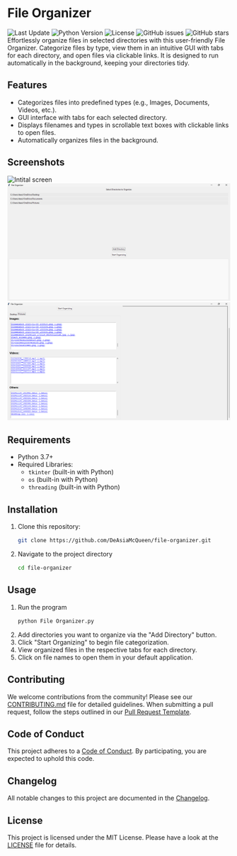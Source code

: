 # File Organizer
![Last Update](https://img.shields.io/github/last-commit/DeAsiaMcQueen/file-organizer?label=Last%20Update)
![Python Version](https://img.shields.io/badge/python-3.7%2B-blue)
![License](https://img.shields.io/github/license/DeAsiaMcQueen/file-organizer)
![GitHub issues](https://img.shields.io/github/issues/DeAsiaMcQueen/file-organizer)
![GitHub stars](https://img.shields.io/github/stars/DeAsiaMcQueen/file-organizer?style=social)
Effortlessly organize files in selected directories with this user-friendly File Organizer. Categorize files by type, view them in an intuitive GUI with tabs for each directory, and open files via clickable links. It is designed to run automatically in the background, keeping your directories tidy.
## Features
- Categorizes files into predefined types (e.g., Images, Documents, Videos, etc.).
- GUI interface with tabs for each selected directory.
- Displays filenames and types in scrollable text boxes with clickable links to open files.
- Automatically organizes files in the background.
## Screenshots
![Intital screen](FO-initalscreen.png)
![Directories added](FO-directoriesadded.png)
![Result](FO-results.png)
## Requirements
- Python 3.7+
- Required Libraries:
  - `tkinter` (built-in with Python)
  - `os` (built-in with Python)
  - `threading` (built-in with Python)
## Installation
1. Clone this repository:
   ```bash
   git clone https://github.com/DeAsiaMcQueen/file-organizer.git
2. Navigate to the project directory
   ```bash
   cd file-organizer
## Usage
1. Run the program
   ```bash
   python File Organizer.py
2. Add directories you want to organize via the "Add Directory" button.
3. Click "Start Organizing" to begin file categorization.
4. View organized files in the respective tabs for each directory.
5. Click on file names to open them in your default application.
## Contributing
We welcome contributions from the community! Please see our [CONTRIBUTING.md](CONTRIBUTING.md) file for detailed guidelines.
When submitting a pull request, follow the steps outlined in our [Pull Request Template](.github/PULL_REQUEST_TEMPLATE.md).
## Code of Conduct
This project adheres to a [Code of Conduct](CODE_OF_CONDUCT.md). By participating, you are expected to uphold this code.
## Changelog
All notable changes to this project are documented in the [Changelog](CHANGELOG.md).
## License
This project is licensed under the MIT License. Please have a look at the [LICENSE](LICENSE) file for details.
